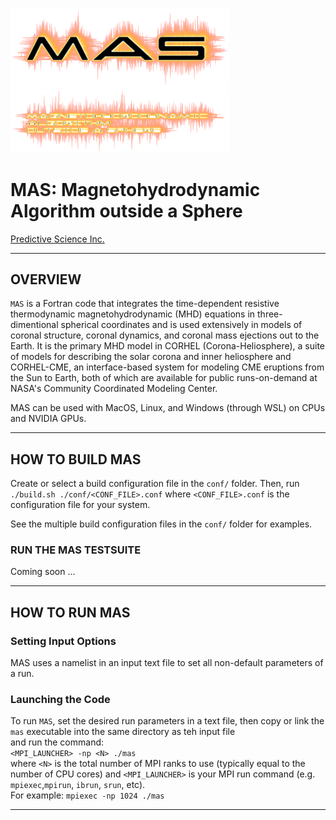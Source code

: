 <img width=350 src="mas_logo.png" alt="MAS" /> <img width=350 src="mas_logo_text.png" alt="MAS" />
  
# MAS: Magnetohydrodynamic Algorithm outside a Sphere  

[Predictive Science Inc.](https://www.predsci.com)  
  
--------------------------------  
  
## OVERVIEW ##

`MAS` is a Fortran code that integrates the time-dependent resistive thermodynamic magnetohydrodynamic (MHD) equations in three-dimentional spherical coordinates and is used extensively in models of coronal structure, coronal dynamics, and coronal mass ejections out to the Earth. It is the primary MHD model in CORHEL (Corona-Heliosphere), a suite of models for describing the solar corona and inner heliosphere and CORHEL-CME, an interface-based system for modeling CME eruptions from the Sun to Earth, both of which are available for public runs-on-demand at NASA's Community Coordinated Modeling Center.  

MAS can be used with MacOS, Linux, and Windows (through WSL) on CPUs and NVIDIA GPUs. 


--------------------------------
  
## HOW TO BUILD MAS ##
  
Create or select a build configuration file in the `conf/` folder. 
Then, run `./build.sh ./conf/<CONF_FILE>.conf` where `<CONF_FILE>.conf` is the configuration file for your system.
  
See the multiple build configuration files in the `conf/` folder for examples.

 
### RUN THE MAS TESTSUITE ###

Coming soon ...

--------------------------------
  
## HOW TO RUN MAS ##
  
### Setting Input Options ###

MAS uses a namelist in an input text file to set all non-default parameters of a run.  

### Launching the Code ###
  
To run `MAS`, set the desired run parameters in a text file, then copy or link the `mas` executable into the same directory as teh input file  
and run the command:  
  `<MPI_LAUNCHER> -np <N> ./mas `  
where `<N>` is the total number of MPI ranks to use (typically equal to the number of CPU cores) and `<MPI_LAUNCHER>` is your MPI run command (e.g. `mpiexec`,`mpirun`, `ibrun`, `srun`, etc).  
For example:  `mpiexec -np 1024 ./mas`
  
--------------------------------


